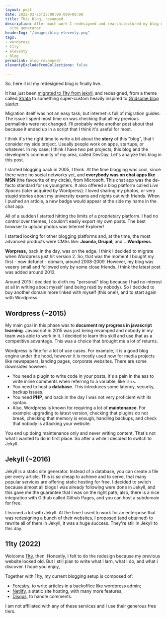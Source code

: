 ```yaml
---
layout: post
date: 2022-03-25T23:00:00.000+00:00
title: This blog, revamped
description: After much work I redesigned and rearchitectured my blog using 11ty static
  site generator.
headerImg: "/images/blog-eleventy.png"
tags:
- wordpress
- 11ty
- eleventy
- blog
permalink: blog-revamped/
eleventyExcludeFromCollections: false

---
```

So, here it is! my redesigned blog is finally live.

It has just been [migrated to 11ty from jekyll](https://michelenasti.com/rebuild-eleventy/), and redesigned, from a theme called [Strata](https://html5up.net/strata) to something super-custom heavily inspired to [Gridsome blog starter](https://gridsome.org/starters/gridsome-blog-starter/).

Migration itself was not an easy task; but internet is full of migration guides. The issue I spent most time on was checking that all my previous permalinks were not changed. I'll probably write another post about that because it ended up in a script that I think it's useful for most.

I think it's the right time to write a bit about the **story** of this "blog", that I consider my side project. Usually people work on apps, startups, or whatever. In my case, I think I have two pet projects, this blog and the developer's community of my area, called DevDay. Let's analyze this blog in this post.

I started blogging back in 2005, I think. At the time blogging was cool, since there were no social networks yet, and **everybody was on chat apps like MSN** (the favourite of my circle), from Microsoft. This chat app was the de-facto standard for us youngsters. It also offered a blog platform called _Live Spaces_ (later acquired by Wordpress). I loved sharing my photos, or very stupid stories about my university exams and nights out with friends. When I pushed an article, a new badge would appear at the side my name in the chat app.

All of a sudden I started hitting the limits of a proprietary platform. I had no control over themes, I couldn't easily export my own posts. The best browser to upload photos was Internet Explorer!

I started looking for other blogging platforms and, at the time, the most advanced products were CMSs like: **Joomla, Drupal**, and ...**Wordpress**.

**Worpress,** back in the day, was on the edge. I think I decided to migrate when Wordpress just hit version 2. So, that was the moment I bought my first - now defunct - domain, around 2008-2009. However, my blog was veeery small and followed only by some close friends. I think the latest post was added around 2013.

Around 2015 I decided to dicth my "personal" blog because I had no interest at all in writing about myself (and being read by nobody). So I decided to buy another domain more linked with myself (this one!), and to start again with Wordpress.

## Wordpress (\~2015)

My main goal in this phase was to **document my progress in javascript learning**. Javascript in 2015 was just being revamped and nobody in my team was able to work in it. I decided to learn this skill and use that as a competitive advantage. This was a choice that brought me a lot of returns.

Wordpress is fine for a lot of use cases. For example, it is a good blog engine under the hood, however it is mostly used now for media projects like newspapers, landing pages, corporate websites. There are some downsides however:

* You need a plugin to write code in your posts. It's a pain in the ass to write inline comments when referring to a variable, like `this`.
* You need to host a **database**. This introduces some latency, security, backup issues.
* You need **PHP**, and back in the day I was not very proficient with its syntax.
* Also, Wordpress is known for requiring a lot of **maintenance**. For example: upgrading to latest version, checking that plugins do not break, checking that memory is enough, handling backups, and check that nobody is attacking your website.

You end up doing maintenance only and never writing content. That's not what I wanted to do in first place. So after a while I decided to switch to Jekyll.

## Jekyll (\~2016)

Jekyll is a static site generator. Instead of a database, you can create a file per every article. This is so cheap to achieve and to serve, that many popular services are offering static hosting for free. I decided to switch because almost all blogs I was already following were done in Jekyll, and this gave me the guarantee that I was on the right path; also, there is a nice integration with Github called Github Pages, and you can host a subdomain for free.

I learned a lot with Jekyll. At the time I used to work for an enterprise that was redesigning a bunch of their websites, I proposed (and obtained) to rewrite all of them in Jekyll, it was a huge success. They're still in Jekyll to this day.

## 11ty (2022)

Welcome [11ty](https://www.11ty.dev/), then. Honestly, I felt to do the redesign because my previous website looked old. But I still plan to write what I larn, what I do, and what i discover. I hope you enjoy,

Together with 11ty, my current blogging setup is composed of:

* [Forestry](https://forestry.io/), to write articles in a backoffice like wordpress admin;
* [Netlify](https://www.netlify.com/), a static site hosting, with many more  features;
* [Disqus](https://disqus.com/), to handle comments.

I am not affiliated with any of these services and I use their generous free tiers.